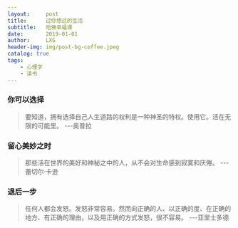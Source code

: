 ```yaml
---
layout:     post
title:      过你想过的生活
subtitle:   哈佛幸福课
date:       2019-01-01
author:     LXG
header-img: img/post-bg-coffee.jpeg
catalog: true
tags:
    - 心理学
    - 读书
---
```


### 你可以选择

> 要知道，拥有选择自己人生道路的权利是一种神圣的特权。使用它。活在无限的可能里。  ---奥普拉

### 留心美妙之时

> 那些活在世界的美好和神秘之中的人，从不会对生命感到寂寞和厌倦。   ---蕾切尔·卡逊

### 退后一步

> 任何人都会发怒。发怒非常容易。然而向正确的人、以正确的度、在正确的地方、有正确的理由，以及用正确的方式发怒，很不容易。   ---亚里士多德


